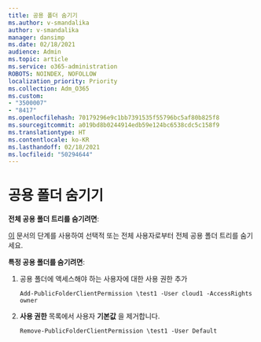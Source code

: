 ```yaml
---
title: 공용 폴더 숨기기
ms.author: v-smandalika
author: v-smandalika
manager: dansimp
ms.date: 02/18/2021
audience: Admin
ms.topic: article
ms.service: o365-administration
ROBOTS: NOINDEX, NOFOLLOW
localization_priority: Priority
ms.collection: Adm_O365
ms.custom:
- "3500007"
- "8417"
ms.openlocfilehash: 70179296e9c1bb7391535f55796bc5af80b825f8
ms.sourcegitcommit: a019bd8b0244914edb59e124bc6538cdc5c158f9
ms.translationtype: HT
ms.contentlocale: ko-KR
ms.lasthandoff: 02/18/2021
ms.locfileid: "50294644"
---
```

# <a name="hide-public-folders"></a>공용 폴더 숨기기

**전체 공용 폴더 트리를 숨기려면**:

[이](https://aka.ms/ControlPF) 문서의 단계를 사용하여 선택적 또는 전체 사용자로부터 전체 공용 폴더 트리를 숨기세요.

**특정 공용 폴더를 숨기려면**:

1. 공용 폴더에 액세스해야 하는 사용자에 대한 사용 권한 추가

    `Add-PublicFolderClientPermission \test1 -User cloud1 -AccessRights owner`

2. **사용 권한** 목록에서 사용자 **기본값** 을 제거합니다.

    `Remove-PublicFolderClientPermission \test1 -User Default`
